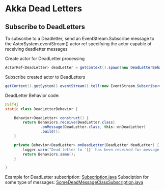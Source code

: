 # Akka Dead Letters

## Subscribe to DeadLetters

To subscribe to a Deadletter, send an EventStream.Subscribe message to the AstorSystem.eventStream() actor ref specifying the actor capable of receiving deadletter messages

Create actor for DeadLetter processing
```java
ActorRef<DeadLetter> deadLetter = getContext().spawn(new DeadLetterBehavior().construct(), "dead-letter");
```
Subscribe created actor to DeadLetters 
```java
getContext().getSystem().eventStream().tell(new EventStream.Subscribe<>(DeadLetter.class, deadLetter));
```
DeadLetter Behavior code:
```java
@Slf4j
static class DeadLetterBehavior {

    Behavior<DeadLetter> construct() {
        return Behaviors.receive(DeadLetter.class)
                .onMessage(DeadLetter.class, this::onDeadLetter)
                .build();
    }

    private Behavior<DeadLetter> onDeadLetter(DeadLetter deadLetter) {
        logger.warn("Dead letter to '{}' has been received for message: {}", deadLetter.recipient().path().toStringWithoutAddress(), deadLetter.message());
        return Behaviors.same();
    }

}
```

Example for DeadLetter subscription: [Subscription.java](./src/main/java/com/github/sftwnd/lightbend/akka/articles/deadletters/subscription/Subscription.java)
Subsciption for some type of messages: [SomeDeadMessageClassSubscription.java](./src/main/java/com/github/sftwnd/lightbend/akka/articles/deadletters/subscription/SomeDeadMessageClassSubscription.java)
